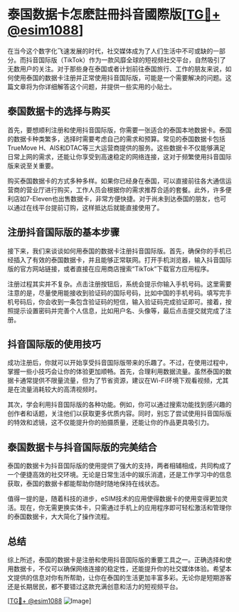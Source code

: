 # 泰国数据卡怎麽註冊抖音國際版[[TG💪+ @esim1088](https://t.me/s/esim1088)]

在当今这个数字化飞速发展的时代，社交媒体成为了人们生活中不可或缺的一部分。而抖音国际版（TikTok）作为一款风靡全球的短视频社交平台，自然吸引了无数用户的关注。对于那些身在泰国或者计划前往泰国旅行、工作的朋友来说，如何使用泰国的数据卡注册并正常使用抖音国际版，可能是一个需要解决的问题。这篇文章将为你详细解答这个问题，并提供一些实用的小贴士。

## 泰国数据卡的选择与购买

首先，要想顺利注册和使用抖音国际版，你需要一张适合的泰国本地数据卡。泰国的数据卡种类繁多，选择时需要考虑自己的需求和预算。常见的泰国数据卡包括TrueMove H、AIS和DTAC等三大运营商提供的服务。这些数据卡不仅能够满足日常上网的需求，还能让你享受到高速稳定的网络连接，这对于频繁使用抖音国际版来说至关重要。

购买泰国数据卡的方式多种多样。如果你已经身在泰国，可以直接前往各大通信运营商的营业厅进行购买，工作人员会根据你的需求推荐合适的套餐。此外，许多便利店如7-Eleven也出售数据卡，非常方便快捷。对于尚未到达泰国的朋友，也可以通过在线平台提前订购，这样抵达后就能直接使用了。

## 注册抖音国际版的基本步骤

接下来，我们来谈谈如何用泰国的数据卡注册抖音国际版。首先，确保你的手机已经插入了有效的泰国数据卡，并且能够正常联网。打开手机浏览器，输入抖音国际版的官方网站链接，或者直接在应用商店搜索“TikTok”下载官方应用程序。

注册过程其实并不复杂。点击注册按钮后，系统会提示你输入手机号码。这里需要注意的是，尽量使用能接收到验证码的国际号码，比如中国的手机号码。填写完手机号码后，你会收到一条包含验证码的短信，输入验证码完成验证即可。接着，按照提示设置密码并完善个人信息，比如用户名、头像等，最后点击提交就完成了注册。

## 抖音国际版的使用技巧

成功注册后，你就可以开始享受抖音国际版带来的乐趣了。不过，在使用过程中，掌握一些小技巧会让你的体验更加顺畅。首先，合理利用数据流量。虽然泰国的数据卡通常提供不限量流量，但为了节省资源，建议在Wi-Fi环境下观看视频，尤其是在流量消耗较大的高清视频时。

其次，学会利用抖音国际版的各种功能。例如，你可以通过搜索功能找到感兴趣的创作者和话题，关注他们以获取更多优质内容。同时，别忘了尝试使用抖音国际版的特效和滤镜，这不仅能提升你的拍摄质量，还能让你的作品更具吸引力。

## 泰国数据卡与抖音国际版的完美结合

泰国的数据卡为抖音国际版的使用提供了强大的支持，两者相辅相成，共同构成了一个便捷高效的社交环境。无论是日常生活中的娱乐消遣，还是工作学习中的信息获取，泰国的数据卡都能帮助你随时随地保持在线状态。

值得一提的是，随着科技的进步，eSIM技术的应用使得数据卡的使用变得更加灵活。现在，你无需更换实体卡，只需通过手机上的应用程序即可轻松激活和管理你的泰国数据卡，大大简化了操作流程。

## 总结

综上所述，泰国的数据卡是注册和使用抖音国际版的重要工具之一。正确选择和使用数据卡，不仅可以确保网络连接的稳定性，还能提升你的社交媒体体验。希望本文提供的信息对你有所帮助，让你在泰国的生活更加丰富多彩。无论你是短期游客还是长期居民，都不要错过这款充满创意和活力的短视频平台。

[[TG💪+ @esim1088](https://t.me/s/esim1088) ![Image](https://i.postimg.cc/4NQfJmqS/Snipaste-2025-05-13-00-14-12.png)]